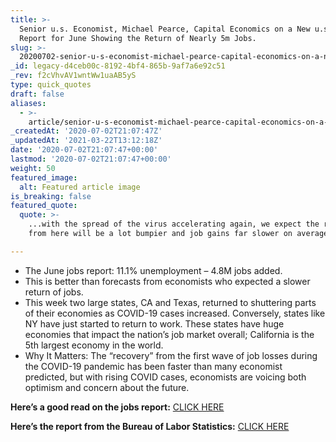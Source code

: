 ```yaml
---
title: >-
  Senior u.s. Economist, Michael Pearce, Capital Economics on a New u.s. Jobs
  Report for June Showing the Return of Nearly 5m Jobs.
slug: >-
  20200702-senior-u-s-economist-michael-pearce-capital-economics-on-a-new-jobs-report-for-june-showing-the-return-of-nearly-5m-jobs
_id: legacy-d4ceb00c-8192-4bf4-865b-9af7a6e92c51
_rev: f2cVhvAV1wntWw1uaAB5yS
type: quick_quotes
draft: false
aliases:
  - >-
    article/senior-u-s-economist-michael-pearce-capital-economics-on-a-new-jobs-report-for-june-showing-the-return-of-nearly-5m-jobs/
_createdAt: '2020-07-02T21:07:47Z'
_updatedAt: '2021-03-22T13:12:18Z'
date: '2020-07-02T21:07:47+00:00'
lastmod: '2020-07-02T21:07:47+00:00'
weight: 50
featured_image:
  alt: Featured article image
is_breaking: false
featured_quote:
  quote: >-
    ...with the spread of the virus accelerating again, we expect the recovery
    from here will be a lot bumpier and job gains far slower on average.

---
```

* The June jobs report: 11.1% unemployment – 4.8M jobs added.
* This is better than forecasts from economists who expected a slower return of jobs.
* This week two large states, CA and Texas, returned to shuttering parts of their economies as COVID-19 cases increased. Conversely, states like NY have just started to return to work. These states have huge economies that impact the nation’s job market overall; California is the 5th largest economy in the world.
* Why It Matters: The “recovery” from the first wave of job losses during the COVID-19 pandemic has been faster than many economist predicted, but with rising COVID cases, economists are voicing both optimism and concern about the future.

**Here’s a good read on the jobs report:** [CLICK HERE](https://www.cnbc.com/2020/07/02/jobs-report-june-2020.html)

**Here’s the report from the Bureau of Labor Statistics:** [CLICK HERE](https://www.bls.gov/news.release/empsit.nr0.htm)